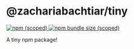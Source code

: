 # @zachariabachtiar/tiny

<a href="https://github.com/jeksilaen/tiny-package.git">
<img alt="npm (scoped)" src="https://img.shields.io/npm/v/@zachariabachtiar/tiny">
</a>

<a href="https://github.com/jeksilaen/tiny-package.git">
<img alt="npm bundle size (scoped)" src="https://img.shields.io/bundlephobia/min/@zachariabachtiar/tiny?label=minified%20size">
</a>
 
A tiny npm package!
